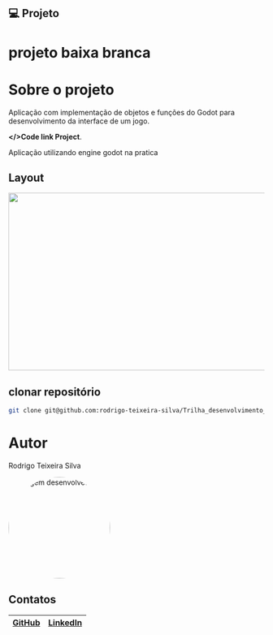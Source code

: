 ## 💻 Projeto

# projeto baixa branca


# Sobre o projeto

Aplicação com implementação de objetos e funções do Godot para desenvolvimento da interface de um jogo.

 **</>Code link Project**.

Aplicação utilizando engine godot na pratica

## Layout 


<img src="./objects/assets/v4.gif" width="600px" height="350px"/>


## clonar repositório

```bash
git clone git@github.com:rodrigo-teixeira-silva/Trilha_desenvolvimento_godot.git

```





# Autor

Rodrigo Teixeira Silva

<img style="width:200px; height:200px; border-radius: 50%;" src="https://avatars.githubusercontent.com/rodrigo-teixeira-silva" alt="Imagem desenvolvedor">



## Contatos

| [GitHub](https://github.com/rodrigo-teixeira-silva) | [LinkedIn](https://www.linkedin.com/in/rodrigo-teixeira-silva/) |
| :-------------------------------------------------: | :------------------------------------------------------------: |

